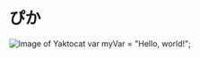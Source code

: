 # ぴか
![Image of Yaktocat](https://octodex.github.com/images/yaktocat.png)
var myVar = "Hello, world!";
